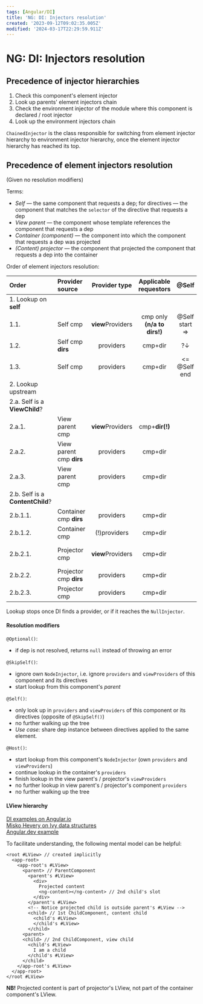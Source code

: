 ```yaml
---
tags: [Angular/DI]
title: 'NG: DI: Injectors resolution'
created: '2023-09-12T09:02:35.005Z'
modified: '2024-03-17T22:29:59.911Z'
---
```


# NG: DI: Injectors resolution


## Precedence of injector hierarchies

1. Check this component's element injector
2. Look up parents' element injectors chain
3. Check the environment injector of the module where this component is declared / root injector
4. Look up the environment injectors chain

`ChainedInjector` is the class responsible for switching from element injector hierarchy to environment injector hierarchy, once the element injector hierarchy has reached its top.


## Precedence of element injectors resolution

(Given no resolution modifiers)

Terms:
- _Self_ &mdash; the same component that requests a dep; for directives &mdash; the component that matches the `selector` of the directive that requests a dep
- _View parent_ &mdash; the component whose template references the component that requests a dep
- _Container (component)_ &mdash; the component into which the component that requests a dep was projected
- _(Content) projector_ &mdash; the component that projected the component that requests a dep into the container

Order of element injectors resolution:  

Order | Provider source | Provider type | Applicable requestors | @Self | @SkipSelf | @Host
:--- | :--- | :---: | :---: | :---: | :---: | :---: 
1\. Lookup on **self** |  |  |  |  |  |
1.1. | Self cmp | **view**Providers | cmp only **(n/a to dirs!)** | @Self start => |  | @Host start =>
1.2. | Self cmp **dirs** | providers | cmp+dir | ?&darr; |  | ?&darr;
1.3. | Self cmp | providers | cmp+dir | <= @Self end |  | ?&darr;
2\. Lookup upstream |  |  |  |  |  | 
2.a. Self is a **ViewChild**? |  |  |  |  |  | 
2.a.1. | View parent cmp | **view**Providers | cmp+**dir(!)** |  | @SkipSelf start => | <= @Host end
2.a.2. | View parent cmp **dirs** | providers | cmp+dir |  | ?&darr; | 
2.a.3. | View parent cmp | providers | cmp+dir |  | ?&darr; | 
2.b. Self is a **ContentChild**? |  |  |  |  |  | 
2.b.1.1. | Container cmp **dirs** | providers | cmp+dir |  | @SkipSelf start => | ?&darr;
2.b.1.2. | Container cmp | (!)providers | cmp+dir |  | ?&darr; | ?&darr;
2.b.2.1. | Projector cmp | **view**Providers | cmp+dir |  | ?&darr; | <= @Host end
2.b.2.2. | Projector cmp **dirs** | providers | cmp+dir |  | ?&darr; | 
2.b.2.3. | Projector cmp | providers | cmp+dir |  | ?&darr; | 


Lookup stops once DI finds a provider, or if it reaches the `NullInjector`.


#### Resolution modifiers

`@Optional()`:
- if dep is not resolved, returns `null` instead of throwing an error

`@SkipSelf()`:
- ignore own `NodeInjector`, i.e. ignore `providers` and `viewProviders` of this component and its directives
- start lookup from this component's _parent_

`@Self()`:
- only look up in `providers` and `viewProviders` of this component or its directives (opposite of `@SkipSelf()`)
- no further walking up the tree
- _Use case:_ share dep instance between directives applied to the same element.

`@Host()`:
- start lookup from this component's `NodeInjector` (own `providers` and `viewProviders`)
- continue lookup in the container's `providers`
- finish lookup in the view parent's / projector's `viewProviders`
- no further lookup in view parent's / projector's component `providers`
- no further walking up the tree


#### LView hierarchy

[DI examples on Angular.io](https://angular.io/guide/hierarchical-dependency-injection#providing-services-in-component)  
[Misko Hevery on Ivy data structures](https://blog.angular.io/ivys-internal-data-structures-f410509c7480)  
[Angular.dev example](https://angular.dev/guide/di/hierarchical-dependency-injection)  

To facilitate understanding, the following mental model can be helpful:

```
<root #LView> // created implicitly
  <app-root>
    <app-root's #LView>
      <parent> // ParentComponent
        <parent's #LView>
          <div>
            Projected content
            <ng-content></ng-content> // 2nd child's slot
          </div>          
        </parent's #LView>
        <!-- Notice projected child is outside parent's #LView -->
        <child> // 1st ChildComponent, content child
          <child's #LView>
          </child's #LView>
        </child>
      <parent>
      <child> // 2nd ChildComponent, view child
        <child's #LView>
          I am a child
        </child's #LView>
      </child>
    </app-root's #LView>
  </app-root>
</root #LView>
```

**NB!** Projected content is part of projector's LView, not part of the container component's LView.
